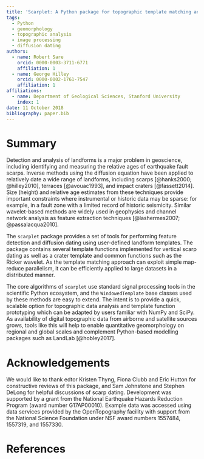 ```yaml
---
title: 'Scarplet: A Python package for topographic template matching and diffusion dating'
tags:
  - Python
  - geomorphology
  - topographic analysis
  - image processing
  - diffusion dating
authors:
  - name: Robert Sare
    orcid: 0000-0003-3711-6771
    affiliation: 1
  - name: George Hilley
    orcid: 0000-0002-1761-7547
    affiliation: 1
affiliations:
  - name: Department of Geological Sciences, Stanford University
    index: 1          
date: 11 October 2018
bibliography: paper.bib
---
```


# Summary

Detection and analysis of landforms is a major problem in geoscience, including
identifying and measuring the relative ages of earthquake fault scarps. Inverse 
methods using the diffusion equation have been applied to relatively date a wide range of landforms, 
including scarps [@hanks2000; @hilley2010], terraces [@avouac1993], 
and impact craters [@fassett2014]. Size (height) and relative age estimates from
these techniques provide important constraints where instrumental or historic data
may be sparse: for example, in a fault zone with a limited record of historic 
seismicity. Similar wavelet-based methods are widely used in geophysics and 
channel network analysis as feature extraction techniques [@lashermes2007; @passalacqua2010].

The ``scarplet`` package provides a set of tools for performing feature
detection and diffusion dating using user-defined landform templates.
The package contains several template functions implemented for vertical scarp
dating as well as a crater template and common functions such as the Ricker 
wavelet. As the template matching approach can exploit simple map-reduce 
parallelism, it can be efficiently applied to large datasets in a distributed 
manner.

The core algorithms of ``scarplet`` use standard signal processing 
tools in the scientific Python ecosystem, and the ``WindowedTemplate`` base 
classes used by these methods are easy to extend. The intent is to provide a 
quick, scalable option for topographic data analysis and template function 
prototyping which can be adapted by users familiar with NumPy and SciPy. As availability of
digital topographic data from airborne and satellite sources grows, tools like this
will help to enable quantitative geomorphology on regional and global scales and
complement Python-based modelling packages such as LandLab [@hobley2017].

# Acknowledgements

We would like to thank edtor Kristen Thyng, Fiona Clubb and Eric Hutton for constructive reviews of
this package, and Sam Johnstone and Stephen DeLong for helpful discussions of
scarp dating. Development was supported by a grant from the National
Earthquake Hazards Reduction Program (award number G17AP00010). Example data was
accessed using data services provided by the OpenTopography facility with 
support from the National Science Foundation under NSF award numbers 1557484, 
1557319, and 1557330.

# References


